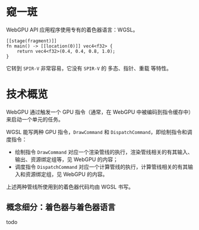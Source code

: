 # 窥一斑

WebGPU API 应用程序使用专有的着色器语言：WGSL。

``` wgsl
[[stage(fragment)]]
fn main() -> [[location(0)]] vec4<f32> {
    return vec4<f32>(0.4, 0.4, 0.8, 1.0);
}
```

它转到 `SPIR-V` 非常容易，它没有 `SPIR-V` 的 多态、指针、重载 等特性。



# 技术概览

WebGPU 通过触发一个 GPU 指令（通常，在 WebGPU 中被编码到指令缓存中）来启动一个单元的任务。

WGSL 能写两种 GPU 指令，`DrawCommand` 和 `DispatchCommand`，即绘制指令和调度指令：

- 绘制指令 `DrawCommand` 对应一个渲染管线的执行，渲染管线相关的有其输入、输出、资源绑定组等，见 WebGPU 的内容；
- 调度指令 `DispatchCommand` 对应一个计算管线的执行，计算管线相关的有其输入和资源绑定组，见 WebGPU 的内容。

上述两种管线所使用到的着色器代码均由 WGSL 书写。

## 概念细分：着色器与着色器语言

todo